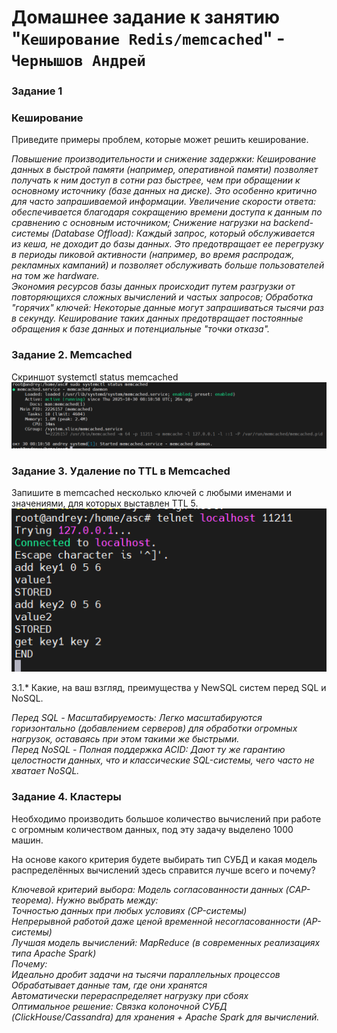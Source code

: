 # Домашнее задание к занятию "`Кеширование Redis/memcached`" - `Чернышов Андрей`

### Задание 1
### Кеширование
Приведите примеры проблем, которые может решить кеширование.

*Повышение производительности и снижение задержки: Кеширование данных в быстрой памяти (например, оперативной памяти) позволяет получать к ним доступ в сотни раз быстрее, чем при обращении к основному источнику (базе данных на диске). Это особенно критично для часто запрашиваемой информации. 
Увеличение скорости ответа: обеспечивается благодаря сокращению времени доступа к данным по сравнению с основным источником;
Снижение нагрузки на backend-системы (Database Offload): Каждый запрос, который обслуживается из кеша, не доходит до базы данных. Это предотвращает ее перегрузку в периоды пиковой активности (например, во время распродаж, рекламных кампаний) и позволяет обслуживать больше пользователей на том же hardware.  
Экономия ресурсов базы данных происходит путем разгрузки от повторяющихся сложных вычислений и частых запросов;
Обработка "горячих" ключей: Некоторые данные могут запрашиваться тысячи раз в секунду. Кеширование таких данных предотвращает постоянные обращения к базе данных и потенциальные "точки отказа".*

### Задание 2. Memcached
Скриншот systemctl status memcached
![systemctl status memcached](https://github.com/ANDREYTOLOGY/sdb-hw/blob/main/img/status_memcached.png)

### Задание 3. Удаление по TTL в Memcached
Запишите в memcached несколько ключей с любыми именами и значениями, для которых выставлен TTL 5.
![del key memcached](https://github.com/ANDREYTOLOGY/sdb-hw/blob/main/img/del_key_memcached.png)

3.1.* Какие, на ваш взгляд, преимущества у NewSQL систем перед SQL и NoSQL.

*Перед SQL -	Масштабируемость: Легко масштабируются горизонтально (добавлением серверов) для обработки огромных нагрузок, оставаясь при этом такими же быстрыми.  
Перед NoSQL - Полная поддержка ACID: Дают ту же гарантию целостности данных, что и классические SQL-системы, чего часто не хватает NoSQL.*

### Задание 4. Кластеры
Необходимо производить большое количество вычислений при работе с огромным количеством данных, под эту задачу выделено 1000 машин.

На основе какого критерия будете выбирать тип СУБД и какая модель распределённых вычислений здесь справится лучше всего и почему?

*Ключевой критерий выбора: Модель согласованности данных (CAP-теорема). Нужно выбрать между:  
Точностью данных при любых условиях (CP-системы)  
Непрерывной работой даже ценой временной несогласованности (AP-системы)  
Лучшая модель вычислений: MapReduce (в современных реализациях типа Apache Spark)  
Почему:  
Идеально дробит задачи на тысячи параллельных процессов  
Обрабатывает данные там, где они хранятся  
Автоматически перераспределяет нагрузку при сбоях  
Оптимальное решение: Связка колоночной СУБД (ClickHouse/Cassandra) для хранения + Apache Spark для вычислений.*
